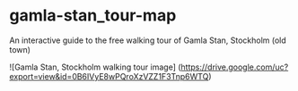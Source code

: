 # gamla-stan_tour-map
An interactive guide to the free walking tour of Gamla Stan, Stockholm (old town)

![Gamla Stan, Stockholm walking tour image] (https://drive.google.com/uc?export=view&id=0B6IVyE8wPQroXzVZZ1F3Tnp6WTQ)
